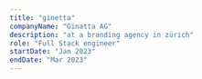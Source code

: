```yaml
---
title: "ginetta"
companyName: "Ginatta AG"
description: "at a branding agency in zürich"
role: "Full Stack engineer"
startDate: "Jan 2023"
endDate: "Mar 2023"
---
```

